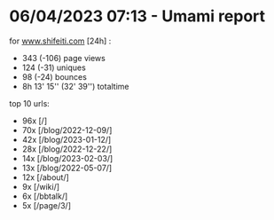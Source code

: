 # 06/04/2023 07:13 - Umami report
for www.shifeiti.com [24h] :

 - 343 (-106) page views
 - 124 (-31) uniques
 - 98 (-24) bounces
 - 8h 13' 15'' (32' 39'') totaltime


top 10 urls:
 - 96x [/]
 - 70x [/blog/2022-12-09/]
 - 42x [/blog/2023-01-12/]
 - 28x [/blog/2022-12-22/]
 - 14x [/blog/2023-02-03/]
 - 13x [/blog/2022-05-07/]
 - 12x [/about/]
 - 9x [/wiki/]
 - 6x [/bbtalk/]
 - 5x [/page/3/]


